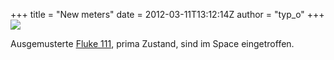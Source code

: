 +++
title = "New meters"
date = 2012-03-11T13:12:14Z
author = "typ_o"
+++
[![](https://flipdot.org/blog/uploads/flu.jpg)](http://www.tequipment.net/FlukeDigital111Multimeter.html)  
  
Ausgemusterte
[Fluke 111](http://www.tequipment.net/FlukeDigital111Multimeter.html),
prima Zustand, sind im Space eingetroffen.
